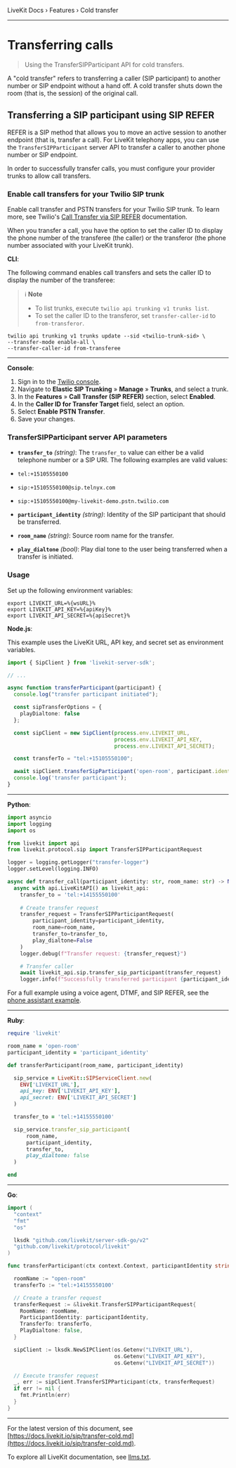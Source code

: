 LiveKit Docs › Features › Cold transfer

---

# Transferring calls

> Using the TransferSIPParticipant API for cold transfers.

A "cold transfer" refers to transferring a caller (SIP participant) to another number or SIP endpoint without a hand off. A cold transfer shuts down the room (that is, the session) of the original call.

## Transferring a SIP participant using SIP REFER

REFER is a SIP method that allows you to move an active session to another endpoint (that is, transfer a call). For LiveKit telephony apps, you can use the `TransferSIPParticipant` server API to transfer a caller to another phone number or SIP endpoint.

In order to successfully transfer calls, you must configure your provider trunks to allow call transfers.

### Enable call transfers for your Twilio SIP trunk

Enable call transfer and PSTN transfers for your Twilio SIP trunk. To learn more, see Twilio's [Call Transfer via SIP REFER](https://www.twilio.com/docs/sip-trunking/call-transfer) documentation.

When you transfer a call, you have the option to set the caller ID to display the phone number of the transferee (the caller) or the transferor (the phone number associated with your LiveKit trunk).

**CLI**:

The following command enables call transfers and sets the caller ID to display the number of the transferee:

> ℹ️ **Note**
> 
> - To list trunks, execute `twilio api trunking v1 trunks list`.
> - To set the caller ID to the transferor, set `transfer-caller-id` to `from-transferor`.

```shell
twilio api trunking v1 trunks update --sid <twilio-trunk-sid> \
--transfer-mode enable-all \
--transfer-caller-id from-transferee

```

---

**Console**:

1. Sign in to the [Twilio console](https://console.twilio.com).
2. Navigate to **Elastic SIP Trunking** » **Manage** » **Trunks**, and select a trunk.
3. In the **Features** » **Call Transfer (SIP REFER)** section, select **Enabled**.
4. In the **Caller ID for Transfer Target** field, select an option.
5. Select **Enable PSTN Transfer**.
6. Save your changes.

### TransferSIPParticipant server API parameters

- **`transfer_to`** _(string)_: The `transfer_to` value can either be a valid telephone number or a SIP URI. The following examples are valid values:

- `tel:+15105550100`
- `sip:+15105550100@sip.telnyx.com`
- `sip:+15105550100@my-livekit-demo.pstn.twilio.com`

- **`participant_identity`** _(string)_: Identity of the SIP participant that should be transferred.

- **`room_name`** _(string)_: Source room name for the transfer.

- **`play_dialtone`** _(bool)_: Play dial tone to the user being transferred when a transfer is initiated.

### Usage

Set up the following environment variables:

```shell
export LIVEKIT_URL=%{wsURL}%
export LIVEKIT_API_KEY=%{apiKey}%
export LIVEKIT_API_SECRET=%{apiSecret}%

```

**Node.js**:

This example uses the LiveKit URL, API key, and secret set as environment variables.

```typescript
import { SipClient } from 'livekit-server-sdk';

// ...

async function transferParticipant(participant) {
  console.log("transfer participant initiated");

  const sipTransferOptions = {
    playDialtone: false
  };

  const sipClient = new SipClient(process.env.LIVEKIT_URL,
                                  process.env.LIVEKIT_API_KEY,
                                  process.env.LIVEKIT_API_SECRET);

  const transferTo = "tel:+15105550100";

  await sipClient.transferSipParticipant('open-room', participant.identity, transferTo, sipTransferOptions);
  console.log('transfer participant');
}

```

---

**Python**:

```python
import asyncio
import logging
import os

from livekit import api
from livekit.protocol.sip import TransferSIPParticipantRequest

logger = logging.getLogger("transfer-logger")
logger.setLevel(logging.INFO)

async def transfer_call(participant_identity: str, room_name: str) -> None:
  async with api.LiveKitAPI() as livekit_api:
    transfer_to = 'tel:+14155550100'
    
    # Create transfer request
    transfer_request = TransferSIPParticipantRequest(
        participant_identity=participant_identity,
        room_name=room_name,
        transfer_to=transfer_to,
        play_dialtone=False
    )
    logger.debug(f"Transfer request: {transfer_request}")

    # Transfer caller
    await livekit_api.sip.transfer_sip_participant(transfer_request)
    logger.info(f"Successfully transferred participant {participant_identity} to {transfer_to}")

```

For a full example using a voice agent, DTMF, and SIP REFER, see the [phone assistant example](https://github.com/ShayneP/phone-assistant).

---

**Ruby**:

```ruby
require 'livekit'

room_name = 'open-room'
participant_identity = 'participant_identity'

def transferParticipant(room_name, participant_identity)

  sip_service = LiveKit::SIPServiceClient.new(
    ENV['LIVEKIT_URL'],
    api_key: ENV['LIVEKIT_API_KEY'],
    api_secret: ENV['LIVEKIT_API_SECRET']
  )

  transfer_to = 'tel:+14155550100'

  sip_service.transfer_sip_participant(
      room_name,
      participant_identity,
      transfer_to,
      play_dialtone: false
  )

end

```

---

**Go**:

```go
import (
  "context"
  "fmt"
  "os"

  lksdk "github.com/livekit/server-sdk-go/v2"
  "github.com/livekit/protocol/livekit"
)

func transferParticipant(ctx context.Context, participantIdentity string) {

  roomName := "open-room"
  transferTo := "tel:+14155550100'

  // Create a transfer request
  transferRequest := &livekit.TransferSIPParticipantRequest{
    RoomName: roomName,
    ParticipantIdentity: participantIdentity,
    TransferTo: transferTo,
    PlayDialtone: false,
  }

  sipClient := lksdk.NewSIPClient(os.Getenv("LIVEKIT_URL"),
                                  os.Getenv("LIVEKIT_API_KEY"),
                                  os.Getenv("LIVEKIT_API_SECRET"))

  // Execute transfer request
  _, err := sipClient.TransferSIPParticipant(ctx, transferRequest)
  if err != nil {
    fmt.Println(err)
  }
}

```

---


For the latest version of this document, see [https://docs.livekit.io/sip/transfer-cold.md](https://docs.livekit.io/sip/transfer-cold.md).

To explore all LiveKit documentation, see [llms.txt](https://docs.livekit.io/llms.txt).